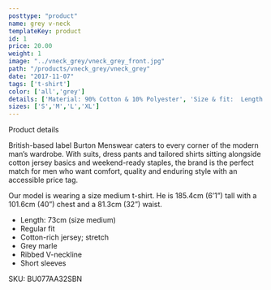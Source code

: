 ```yaml
---
posttype: "product"
name: grey v-neck
templateKey: product
id: 1
price: 20.00
weight: 1
image: "../vneck_grey/vneck_grey_front.jpg"
path: "/products/vneck_grey/vneck_grey"
date: "2017-11-07"
tags: ['t-shirt']
color: ['all','grey']
details: ['Material: 90% Cotton & 10% Polyester', 'Size & fit:  Length: 73cm','Care: Warm machine wash. Do not tumble dry.']
sizes: ['S','M','L','XL']
---
```


<!-- ![alt text](/products/black_100_polo/black_100_polo.jpg) -->





Product details

British-based label Burton Menswear caters to every corner of the modern man’s wardrobe. With suits, dress pants and tailored shirts sitting alongside cotton jersey basics and weekend-ready staples, the brand is the perfect match for men who want comfort, quality and enduring style with an accessible price tag.

Our model is wearing a size medium t-shirt. He is 185.4cm (6’1”) tall with a 101.6cm (40”) chest and a 81.3cm (32”) waist.

- Length: 73cm (size medium)
- Regular fit
- Cotton-rich jersey; stretch
- Grey marle
- Ribbed V-neckline
- Short sleeves

SKU: BU077AA32SBN



